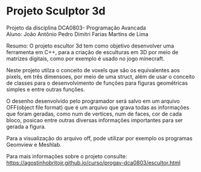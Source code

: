 # Projeto Sculptor 3d
Projeto da disciplina DCA0803- Programação Avancada  
Aluno: João Antônio Pedro Dimitri Farias Martins de Lima  

Resumo: O projeto escultor 3d tem como objetivo desenvolver uma ferramenta em C++, para a criação de esculturas em 3D por meio de matrizes   digitais, como por exemplo é usado no jogo minecraft.  

Neste projeto utilza o conceito de voxels que são os equivalentes aos pixels, em três dimensoes, por meio de uma struct, além de usar o   conceito de classes para o desenvolvimento de funções para figuras geométricas simples e entre outras funções.  

O desenho desenvolvido pelo programador será salvo em um arquivo OFF(object file format) que é um arquivo que grava todas as informações que foram geradas, como num de vertices, num de faces, cor de cada bloco, posicao entre outras diversas informações importantes para ser gerada a figura.  

Para a visualização do arquivo off, pode utilizar por exemplo os programas Geomview e Meshlab.  

Para mais informações sobre o projeto consulte: https://agostinhobritojr.github.io/curso/progav-dca0803/escultor.html  
